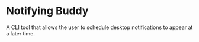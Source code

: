 # Notifying Buddy

A CLI tool that allows the user to schedule desktop notifications to appear at a later time.
